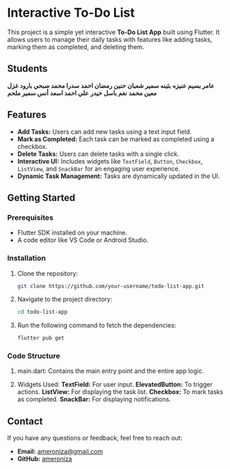 # Interactive To-Do List

This project is a simple yet interactive **To-Do List App** built using Flutter. It allows users to manage their daily tasks with features like adding tasks, marking them as completed, and deleting them.

## Students 
**عامر بسيم عنيزه**
**بثينه سمير شعبان**
**حنين رمضان احمد**
**سدرا محمد صبحي بارود**
**غزل معين محمد**
**نغم باسل حيدر**
**علي احمد اسعد**
**أنس سمير ملحم**

## Features

- **Add Tasks:** Users can add new tasks using a text input field.
- **Mark as Completed:** Each task can be marked as completed using a checkbox.
- **Delete Tasks:** Users can delete tasks with a single click.
- **Interactive UI:** Includes widgets like `TextField`, `Button`, `Checkbox`, `ListView`, and `SnackBar` for an engaging user experience.
- **Dynamic Task Management:** Tasks are dynamically updated in the UI.
  
## Getting Started

### Prerequisites

- Flutter SDK installed on your machine.
- A code editor like VS Code or Android Studio.

### Installation

1. Clone the repository:
   ```bash
   git clone https://github.com/your-username/todo-list-app.git

2. Navigate to the project directory:
   ```bash
   cd todo-list-app

3. Run the following command to fetch the dependencies:
   ```bash
   flutter pub get

### Code Structure

1. main.dart: Contains the main entry point and the entire app logic.
   
2. Widgets Used:
   **TextField:** For user input.
   **ElevatedButton:** To trigger actions.
   **ListView:** For displaying the task list.
   **Checkbox:** To mark tasks as completed.
   **SnackBar:** For displaying notifications.

## Contact

If you have any questions or feedback, feel free to reach out:

- **Email:** [ameroniza@gmail.com](mailto:ameroniza@gmail.com)
- **GitHub:** [ameroniza](https://github.com/ameroniza)

